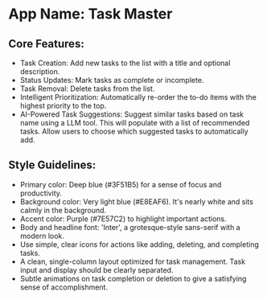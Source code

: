 # **App Name**: Task Master

## Core Features:

- Task Creation: Add new tasks to the list with a title and optional description.
- Status Updates: Mark tasks as complete or incomplete.
- Task Removal: Delete tasks from the list.
- Intelligent Prioritization: Automatically re-order the to-do items with the highest priority to the top.
- AI-Powered Task Suggestions: Suggest similar tasks based on task name using a LLM tool. This will populate with a list of recommended tasks. Allow users to choose which suggested tasks to automatically add.

## Style Guidelines:

- Primary color: Deep blue (#3F51B5) for a sense of focus and productivity.
- Background color: Very light blue (#E8EAF6). It's nearly white and sits calmly in the background.
- Accent color: Purple (#7E57C2) to highlight important actions.
- Body and headline font: 'Inter', a grotesque-style sans-serif with a modern look.
- Use simple, clear icons for actions like adding, deleting, and completing tasks.
- A clean, single-column layout optimized for task management. Task input and display should be clearly separated.
- Subtle animations on task completion or deletion to give a satisfying sense of accomplishment.